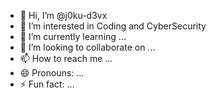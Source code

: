 - 👋 Hi, I’m @j0ku-d3vx
- 👀 I’m interested in Coding and CyberSecurity
- 🌱 I’m currently learning ...
- 💞️ I’m looking to collaborate on ...
- 📫 How to reach me ...
- 😄 Pronouns: ...
- ⚡ Fun fact: ...

<!---
j0ku-d3vx/j0ku-d3vx is a ✨ special ✨ repository because its `README.md` (this file) appears on your GitHub profile.
You can click the Preview link to take a look at your changes.
--->
